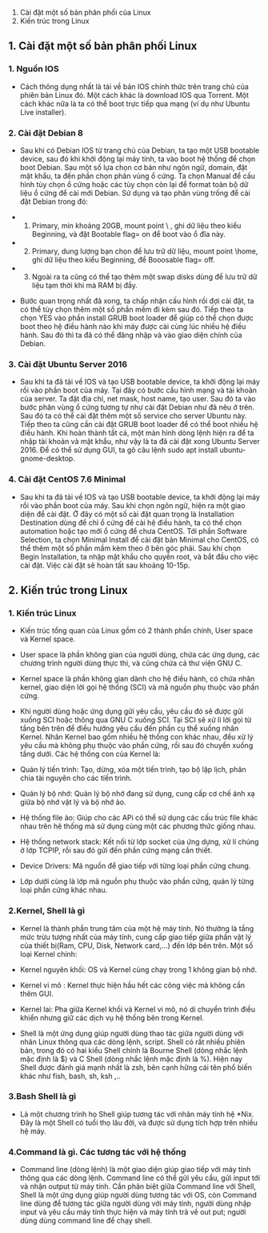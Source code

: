 1. Cài đặt một số bản phân phối của Linux
2. Kiến trúc trong Linux


## 1. Cài đặt một số bản phân phối Linux
### 1. Nguồn IOS
 - Cách thông dụng nhất là tải về bản IOS chính thức trên trang chủ của phiên bản Linux đó. Một cách khác là download IOS qua Torrent. Một cách khác nữa là ta có thể boot trực tiếp qua mạng (ví dụ như Ubuntu Live installer).

### 2. Cài đặt Debian 8
 - Sau khi có Debian IOS từ trang chủ của Debian, ta tạo một USB bootable device, sau đó khi khởi động lại máy tính, ta vào boot hệ thống để chọn boot Debian. Sau một số lựa chọn cơ bản như ngôn ngữ, domain, đặt mật khẩu, ta đến phần chọn phân vùng ổ cứng. Ta chọn Manual để cấu hình tùy chọn ổ cứng hoặc các tùy chọn còn lại để format toàn bộ dữ liệu ổ cứng để cài mới Debian.
	Sử dụng và tạo phân vùng trống để cài đặt Debian trong đó:
- 1. Primary, min khoảng 20GB, mount point \ , ghi dữ liệu theo kiểu Beginning, và đặt Bootable flag= on để boot vào ổ đĩa này.
- 2. Primary, dung lượng bạn chọn để lưu trữ dữ liệu, mount point \home, ghi dữ liệu theo kiểu Beginning,  để Booosable flag= off.
- 3. Ngoài ra ta cũng có thể tạo thêm một swap disks dùng để lưu trữ dữ liệu tạm thời khi mà RAM bị đầy.
	
 - Bước quan trọng nhất đã xong, ta chấp nhận cấu hình rồi đợi cài đặt, ta có thể tùy chọn thêm một số phần mềm đi kèm sau đó. Tiếp theo ta chọn YES vào phần install GRUB boot loader để giúp có thể chọn được boot theo hệ điều hành nào khi máy được cài cùng lúc nhiều hệ điều hành. Sau đó thì ta đã có thể đăng nhập và vào giao diện chính của Debian.
	
### 3. Cài đặt Ubuntu Server 2016
 - Sau khi ta đã tải về IOS và tạo USB bootable device, ta khởi động lại máy rồi vào phần boot của máy. Tại đây có bước cấu hình mạng và tài khoản của server. Ta đặt địa chỉ, net mask, host name, tạo user. Sau đó ta vào bước phân vùng ổ cứng tương tự như cài đặt Debian như đã nêu ở trên. Sau đó ta có thể cài đặt thêm một số service cho server Ubuntu này. Tiếp theo ta cũng cần cài đặt GRUB boot loader để có thể boot nhiều hệ điều hành. Khi hoàn thành tất cả, một màn hình dòng lệnh hiện ra để ta nhập tài khoản và mật khẩu, như vậy là ta đã cài đặt xong Ubuntu Server 2016. Để có thể sử dụng GUI, ta gõ câu lệnh sudo apt install ubuntu-gnome-desktop.
	
### 4. Cài đặt CentOS 7.6 Minimal
 - Sau khi ta đã tải về IOS và tạo USB bootable device, ta khởi động lại máy rồi vào phần boot của máy. Sau khi chọn ngôn ngữ, hiện ra một giao diện để cài đặt. Ở đây có một số cài đặt quan trọng là Installation Destination dùng để chỉ ổ cứng để cài hệ điều hành, ta có thể chọn automation hoặc tạo mới ổ cứng để chưa CentOS. Tới phần Software Selection, ta chọn Minimal Install để cài đặt bản Minimal cho CentOS, có thể thêm một số phần mầm kèm theo ở bên góc phải. Sau khi chọn Begin Installation, ta nhập mật khẩu cho quyền root, và bắt đầu cho việc cài đặt. Việc cài đặt sẽ hoàn tất sau khoảng 10-15p.
	
	
## 2. Kiến trúc trong Linux
### 1. Kiến trúc Linux
 - Kiến trúc tổng quan của Linux gồm có 2 thành phần chính, User space và Kernel space.
  - User space là phần không gian của người dùng, chứa các ứng dụng, các chương trình người dùng thực thi, và cũng chứa cả thư viện GNU C.
  - Kernel space là phần không gian dành cho hệ điều hành, có chứa nhân kernel, giao diện lời gọi hệ thống (SCI) và mã nguồn phụ thuộc vào phần cứng.
	
 - Khi người dùng hoặc ứng dụng gửi yêu cầu, yêu cầu đó sẽ được gửi xuống SCI hoặc thông qua GNU C xuống SCI.
	Tại SCI sẽ xử lí lời gọi từ tầng bên trên để điều hướng yêu cầu đến phần cụ thể xuống nhân Kernel.
	Nhân Kernel bao gồm nhiều hệ thống con khác nhau, đều xử lý yêu cầu mà không phụ thuộc vào phần cứng, rồi sau đó chuyển xuống tầng dưới. Các hệ thống con của Kernel là:
  - Quản lý tiến trình: Tạo, dừng, xóa một tiến trình, tạo bộ lập lịch, phân chia tài nguyên cho các tíến trình.
  - Quản lý bộ nhớ: Quản lý bộ nhớ đang sử dụng, cung cấp cơ chế ánh xạ giữa bộ nhớ vật lý và bộ nhớ ảo.
  - Hệ thống file ảo: Giúp cho các APi có thể sử dụng các cấu trúc file khác nhau  trên hê thống mà sử dụng cùng một các phương thức giống nhau.
  - Hệ thống network stack: Kết nối từ lớp socket của ứng dựng, xử lí chúng ở lớp TCPIP, rồi sau đó gửi đến phần cứng mạng cần thiết.
  - Device Drivers: Mã nguồn để giao tiếp với từng loại phần cứng chung.

  - Lớp dưới cùng là lớp mã nguồn phụ thuộc vào phần cứng, quản lý từng loại phần cứng khác nhau.
	
### 2.Kernel, Shell là gì
 - Kernel là thành phần trung tâm của một hệ máy tính. Nó thường là tầng mức trừu tượng nhất của máy tính, cung cấp giao tiếp giữa phần vật lý của thiết bị(Ram, CPU, Disk, Network card,...) đến lớp bên trên.
	Một số loại Kernel chính:
  - Kernel nguyên khối: OS và Kernel cùng chạy trong 1 không gian bộ nhớ.
  - Kernel vi mô : Kernel thực hiện hầu hết các công việc mà không cần thêm GUI.
  - Kernel lai: Pha giữa Kernel khối và Kernel vi mô, nó di chuyển trình điều khiển nhưng giữ các dịch vụ hệ thống bên trong Kernel.
	
 - Shell là một ứng dụng giúp người dùng thao tác giữa người dùng với nhân Linux thông qua các dòng lệnh, script. Shell có rất nhiều phiên bản, trong đó có hai kiểu Shell chính là Bourne Shell (dòng nhắc lệnh  mặc định là $) và C Shell (dòng nhắc lệnh mặc định là %). Hiện nay Shell được đánh giá mạnh nhất là zsh, bên cạnh hững cái tên phổ biến khác như fish, bash, sh, ksh ,..
	
### 3.Bash Shell là gì
 - Là một chương trình họ Shell giúp tương tác với nhân máy tính hệ *Nix. Đây là một Shell có tuổi thọ lâu đời, và được sử dụng tích hợp trên nhiều hệ máy.
		
### 4.Command là gì. Các tương tác với hệ thống
 - Command line (dòng lệnh) là một giao diện giúp giao tiếp với máy tính thông qua các dòng lệnh. Command line có thể gửi yêu cầu, gửi input tới và nhận output từ máy tính. Cần phân biệt giữa Command line với Shell, Shell là một ứng dụng giúp người dùng tương tác với OS, còn Command line dùng để tương tác giữa người dùng với máy tính, người dùng nhập input và yêu cầu máy tính thực hiện và máy tính trả về out put; người dùng dùng command line để chạy shell.

	
	
